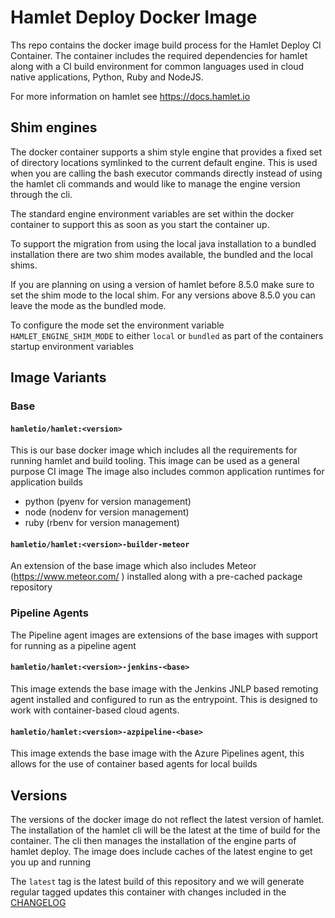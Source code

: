 # Hamlet Deploy Docker Image

Ths repo contains the docker image build process for the Hamlet Deploy CI Container. The container includes the required dependencies for hamlet along with a CI build environment for common languages used in cloud native applications, Python, Ruby and NodeJS.

For more information on hamlet see https://docs.hamlet.io

## Shim engines

The docker container supports a shim style engine that provides a fixed set of directory locations symlinked to the current default engine.
This is used when you are calling the bash executor commands directly instead of using the hamlet cli commands and would like to manage the engine version through the cli.

The standard engine environment variables are set within the docker container to support this as soon as you start the container up.

To support the migration from using the local java installation to a bundled installation there are two shim modes available, the bundled and the local shims.

If you are planning on using a version of hamlet before 8.5.0 make sure to set the shim mode to the local shim. For any versions above 8.5.0 you can leave the mode as the bundled mode.

To configure the mode set the environment variable `HAMLET_ENGINE_SHIM_MODE` to either `local` or `bundled` as part of the containers startup environment variables

## Image Variants

### Base

#### ```hamletio/hamlet:<version>```

This is our base docker image which includes all the requirements for running hamlet and build tooling. This image can be used as a general purpose CI image
The image also includes common application runtimes for application builds

- python (pyenv for version management)
- node (nodenv for version management)
- ruby (rbenv for version management)

#### ```hamletio/hamlet:<version>-builder-meteor```

An extension of the base image which also includes Meteor (https://www.meteor.com/ ) installed along with a pre-cached package repository

### Pipeline Agents

The Pipeline agent images are extensions of the base images with support for running as a pipeline agent

#### ```hamletio/hamlet:<version>-jenkins-<base>```

This image extends the base image with the Jenkins JNLP based remoting agent installed and configured to run as the entrypoint. This is designed to work with container-based cloud agents.

#### ```hamletio/hamlet:<version>-azpipeline-<base>```

This image extends the base image with the Azure Pipelines agent, this allows for the use of container based agents for local builds

## Versions

The versions of the docker image do not reflect the latest version of hamlet. The installation of the hamlet cli will be the latest at the time of build for the container. The cli then manages the installation of the engine parts of hamlet deploy.
The image does include caches of the latest engine to get you up and running

The `latest` tag is the latest build of this repository and we will generate regular tagged updates this container with changes included in the [CHANGELOG](./CHANGELOG.md)
